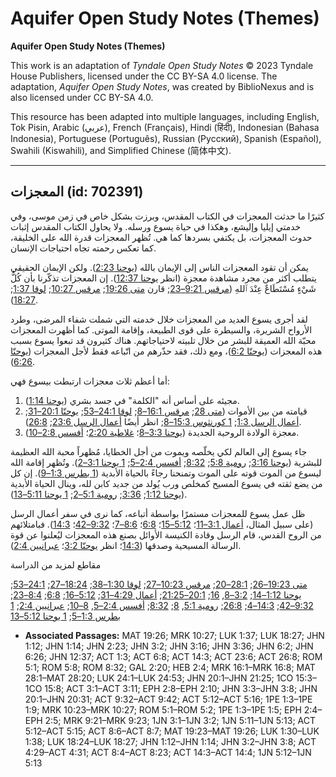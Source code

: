 # Aquifer Open Study Notes (Themes)

**Aquifer Open Study Notes (Themes)**

This work is an adaptation of *Tyndale Open Study Notes* © 2023 Tyndale House Publishers, licensed under the CC BY\-SA 4\.0 license. The adaptation, *Aquifer Open Study Notes*, was created by BiblioNexus and is also licensed under CC BY\-SA 4\.0\.

This resource has been adapted into multiple languages, including English, Tok Pisin, Arabic (عربي), French (Français), Hindi (हिंदी), Indonesian (Bahasa Indonesia), Portuguese (Português), Russian (Русский), Spanish (Español), Swahili (Kiswahili), and Simplified Chinese (简体中文).



--------------------------------

## المعجزات (id: 702391)

كثيرًا ما حدثت المعجزات في الكتاب المقدس، وبرزت بشكل خاص في زمن موسى، وفي خدمتي إيليا وإليشع، وهكذا في حياة يسوع ورسله. ولا يحاول الكتاب المقدس إثبات حدوث المعجزات، بل يكتفي بسردها كما هي. تُظهر المعجزات قدرة الله على الخليقة، كما تعكس رحمته تجاه احتياجات الإنسان.

يمكن أن تقود المعجزات الناس إلى الإيمان بالله ([يوحنا 2:23](https://ref.ly/John2:23)). ولكن الإيمان الحقيقي يتطلب أكثر من مجرد مشاهدة معجزة (انظر [يوحنا 12:37](https://ref.ly/John12:37)). إن المعجزات تذكّرنا بأن كُلُّ شَيْءٍ مُسْتَطَاعٌ عِنْدَ ٱللهِ ([مرقس 9:21–23](https://ref.ly/Mark9:21-Mark9:23); قارن [متى 19:26](https://ref.ly/Matt19:26); [مرقس 10:27](https://ref.ly/Mark10:27); [لوقا 1:37](https://ref.ly/Luke1:37); [18:27](https://ref.ly/Luke18:27)).

لقد أجرى يسوع العديد من المعجزات خلال خدمته التي شملت شفاء المرضى، وطرد الأرواح الشريرة، والسيطرة على قوى الطبيعة، وإقامة الموتى. كما أظهرت المعجزات محبّة الله العميقة للبشر من خلال تلبيته لاحتياجاتهم. هناك كثيرون قد تبعوا يسوع بسبب هذه المعجزات ([يوحنّا 6:2](https://ref.ly/John6:2))، ومع ذلك، فقد حذّرهم من اتّباعه فقط لأجل المعجزات ([يوحنّا 6:26](https://ref.ly/John6:26)).

أما أعظم ثلاث معجزات ارتبطت بيسوع فهي:

1. مجيئه على أساس أنه "الكلمة" في جسد بشري ([يوحنا 1:14](https://ref.ly/John1:14)).
2. قيامته من بين الأموات ([متى 28](https://ref.ly/Matt28:1-Matt28:20); [مرقس 16:1–8](https://ref.ly/Mark16:1-Mark16:8); [لوقا 24:1–53](https://ref.ly/Luke24:1-Luke24:53); [يوحنّا 20:1–31](https://ref.ly/John20:1-John20:31); [أعمال الرسل 1:3](https://ref.ly/Acts1:3); [1 كورنثوس 15:3–8](https://ref.ly/1Cor15:3-1Cor15:8); انظر أيضًا [أعمال الرسل 23:6](https://ref.ly/Acts23:6); [26:8](https://ref.ly/Acts26:8)).
3. معجزة الولادة الروحية الجديدة ([يوحنا 3:3–8](https://ref.ly/John3:3-John3:8)؛ [غلاطية 2:20](https://ref.ly/Gal2:20)؛ [أفسس 2:8–10](https://ref.ly/Eph2:8-Eph2:10)).

جاء يسوع إلى العالم لكي يخلّصه ويموت من أجل الخطايا، مُظهراً محبة الله العظيمة للبشرية ([يوحنا 3:16](https://ref.ly/John3:16); [رومية 5:8](https://ref.ly/Rom5:8); [8:32](https://ref.ly/Rom8:32); [أفسس 2:4–5](https://ref.ly/Eph2:4-Eph2:5); [1 يوحنا 3:1–2](https://ref.ly/1John3:1-1John3:2)). وتُظهر إقامة الله ليسوع من الموت قوته على الموت وتمنحنا رجاءً بالحياة الأبدية ([1 بطرس 1:3–9](https://ref.ly/1Pet1:3-1Pet1:9)). إن كل من يضع ثقته في يسوع المسيح كمخلص ورب يُولد من جديد كابن لله، وينال الحياة الأبدية ([يوحنا 1:12](https://ref.ly/John1:12); [3:36](https://ref.ly/John3:36); [رومية 5:1–2](https://ref.ly/Rom5:1-Rom5:2); [1 يوحنا 5:11–13](https://ref.ly/1John5:11-1John5:13)).

ظل عمل يسوع للمعجزات مستمرًا بواسطة أتباعه، كما نرى في سفر أعمال الرسل (على سبيل المثال، [أعمال 3:1–11](https://ref.ly/Acts3:1-Acts3:11)؛ [5:12–15](https://ref.ly/Acts5:12-Acts5:15)؛ [6:8](https://ref.ly/Acts6:8)؛ [8:6–7](https://ref.ly/Acts8:6-Acts8:7)؛ [9:32–42](https://ref.ly/Acts9:32-Acts9:42)؛ [14:3](https://ref.ly/Acts14:3)). فبامتلائهم من الروح القدس، قام الرسل وقادة الكنيسة الأوائل بصنع هذه المعجزات ليُعلنوا عن قوة الرسالة المسيحية وصدقها ([14:3](https://ref.ly/Acts14:3)؛ انظر [يوحنّا 3:2](https://ref.ly/John3:2)؛ [عبرانيين 2:4](https://ref.ly/Heb2:4)).

مقاطع لمزيد من الدراسة

[متى 19:23–26](https://ref.ly/Matt19:23-Matt19:26); [28:1–20](https://ref.ly/Matt28:1-Matt28:20); [مرقس 10:23–27](https://ref.ly/Mark10:23-Mark10:27); [لوقا 1:30–38](https://ref.ly/Luke1:30-Luke1:38); [18:24–27](https://ref.ly/Luke18:24-Luke18:27); [24:1–53](https://ref.ly/Luke24:1-Luke24:53); [يوحنا 1:12–14](https://ref.ly/John1:12-John1:14); [3:2–8](https://ref.ly/John3:2-John3:8), [16](https://ref.ly/John3:16); [20:1–21:25](https://ref.ly/John20:1-John21:25); [أعمال 4:29–31](https://ref.ly/Acts4:29-Acts4:31); [5:12–16](https://ref.ly/Acts5:12-Acts5:16); [6:8](https://ref.ly/Acts6:8); [8:4–23](https://ref.ly/Acts8:4-Acts8:23); [9:32–42](https://ref.ly/Acts9:32-Acts9:42); [14:3–4](https://ref.ly/Acts14:3-Acts14:4); [26:8](https://ref.ly/Acts26:8); [رومية 5:1](https://ref.ly/Rom5:1), [8](https://ref.ly/Rom5:8); [8:32](https://ref.ly/Rom8:32); [أفسس 2:4–5](https://ref.ly/Eph2:4-Eph2:5), [8–10](https://ref.ly/Eph2:8-Eph2:10); [عبرانيين 2:4](https://ref.ly/Heb2:4); [1 بطرس 1:3–5](https://ref.ly/1Pet1:3-1Pet1:5); [1 يوحنا 5:12–13](https://ref.ly/1John5:12-1John5:13)

* **Associated Passages:** MAT 19:26; MRK 10:27; LUK 1:37; LUK 18:27; JHN 1:12; JHN 1:14; JHN 2:23; JHN 3:2; JHN 3:16; JHN 3:36; JHN 6:2; JHN 6:26; JHN 12:37; ACT 1:3; ACT 6:8; ACT 14:3; ACT 23:6; ACT 26:8; ROM 5:1; ROM 5:8; ROM 8:32; GAL 2:20; HEB 2:4; MRK 16:1–MRK 16:8; MAT 28:1–MAT 28:20; LUK 24:1–LUK 24:53; JHN 20:1–JHN 21:25; 1CO 15:3–1CO 15:8; ACT 3:1–ACT 3:11; EPH 2:8–EPH 2:10; JHN 3:3–JHN 3:8; JHN 20:1–JHN 20:31; ACT 9:32–ACT 9:42; ACT 5:12–ACT 5:16; 1PE 1:3–1PE 1:9; MRK 10:23–MRK 10:27; ROM 5:1–ROM 5:2; 1PE 1:3–1PE 1:5; EPH 2:4–EPH 2:5; MRK 9:21–MRK 9:23; 1JN 3:1–1JN 3:2; 1JN 5:11–1JN 5:13; ACT 5:12–ACT 5:15; ACT 8:6–ACT 8:7; MAT 19:23–MAT 19:26; LUK 1:30–LUK 1:38; LUK 18:24–LUK 18:27; JHN 1:12–JHN 1:14; JHN 3:2–JHN 3:8; ACT 4:29–ACT 4:31; ACT 8:4–ACT 8:23; ACT 14:3–ACT 14:4; 1JN 5:12–1JN 5:13

